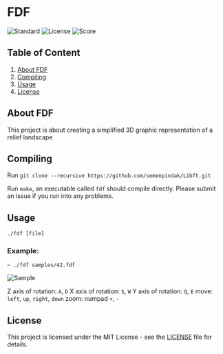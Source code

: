 # FDF

![Standard](https://img.shields.io/badge/standart-ANSI%20C11-lightgrey.svg)
![License](https://img.shields.io/badge/license-MIT-blue.svg)
![Score](https://img.shields.io/badge/school21-course%20project%20%7C%20success%20%7C%20125%2F125-brightgreen.svg)

## Table of Content

1. [About FDF](#about-fillit)
2. [Compiling](#compiling)
3. [Usage](#usage)
4. [License](#license)

## About FDF <a name="about-FDF"></a>

This project is about creating a simplified 3D graphic representation of a relief landscape

## Compiling <a name="Compiling"></a>

Run `git clone --recursive https://github.com/semenpindak/Libft.git`

Run `make`, an executable called `fdf` should compile directly. Please submit an issue if you run into any problems.

## Usage <a name="Usage"></a>

`./fdf [file]`

### Example:

`~ ./fdf samples/42.fdf`

![Sample](screenshots/title.jpg "Map with object")

Z axis of rotation:	`A`, `D`
X axis of rotation:	`S`, `W`
Y axis of rotation:	`Q`, `E`
move:				`left`, `up`, `right`, `down`
zoom:				numpad `+`, `-`

## License <a name="license"></a>

This project is licensed under the MIT License - see the [LICENSE](https://github.com/semenpindak/FDF/blob/master/LICENSE)
file for details.

